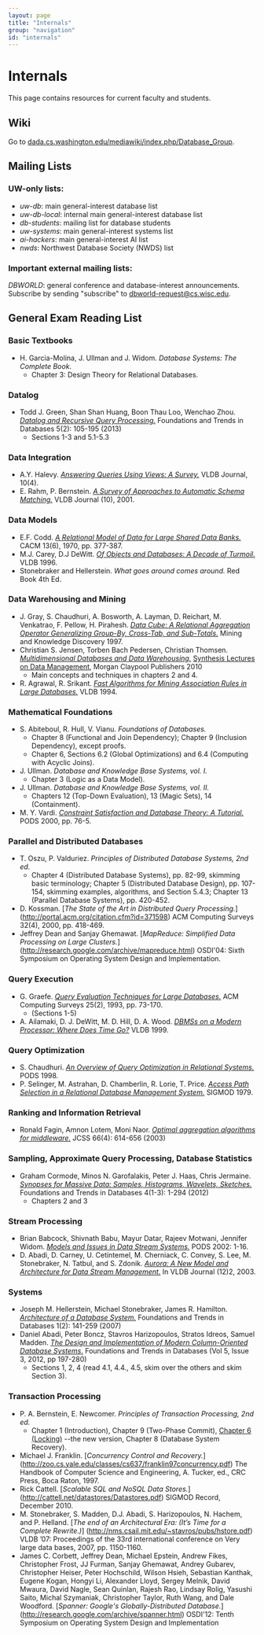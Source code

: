 ```yaml
---
layout: page
title: "Internals"
group: "navigation"
id: "internals"
---
```


# Internals

This page contains resources for current faculty and students.

## Wiki

Go to [dada.cs.washington.edu/mediawiki/index.php/Database_Group](//dada.cs.washington.edu/mediawiki/index.php/Database_Group).

## Mailing Lists

### UW-only lists:

* _uw-db_: main general-interest database list
* _uw-db-local_: internal main general-interest database list
* _db-students_: mailing list for database students
* _uw-systems_: main general-interest systems list
* _ai-hackers_: main general-interest AI list
* _nwds_: Northwest Database Society (NWDS) list

### Important external mailing lists:

_DBWORLD_: general conference and database-interest announcements. Subscribe by sending "subscribe" to [dbworld-request@cs.wisc.edu](mailto:dbworld-request@cs.wisc.edu).

## General Exam Reading List

### Basic Textbooks
* H. Garcia-Molina, J. Ullman and J. Widom.  _Database Systems: The Complete Book_.
  * Chapter 3: Design Theory for Relational Databases.


### Datalog

* Todd J. Green, Shan Shan Huang, Boon Thau Loo, Wenchao Zhou.
  [_Datalog and Recursive Query Processing._](http://dblp.uni-trier.de/db/journals/ftdb/ftdb5.html#GreenHLZ13)
  Foundations and Trends in Databases 5(2): 105-195 (2013)
    * Sections 1-3 and 5.1-5.3


### Data Integration

* A.Y. Halevy.
  [_Answering Queries Using Views: A Survey._](http://www.cs.washington.edu/homes/alon/site/files/view-survey.ps)
  VLDB Journal, 10(4).
* E. Rahm, P. Bernstein.
  [_A Survey of Approaches to Automatic Schema Matching._](https://www.ki.informatik.hu-berlin.de/mac/lehre/lehrmaterial/Informationsintegration/Rahm01.pdf)
  VLDB Journal (10), 2001.


### Data Models

* E.F. Codd.
  [_A Relational Model of Data for Large Shared Data Banks._](http://www.informatik.uni-trier.de/~ley/db/journals/cacm/Codd70.html)
  CACM 13(6), 1970, pp. 377-387.
* M.J.  Carey, D.J DeWitt.
  [_Of Objects and Databases: A Decade of Turmoil._](http://www.informatik.uni-trier.de/~ley/db/conf/vldb/CareyD96.html)
  VLDB 1996.
* Stonebraker and Hellerstein. _What goes around comes around._  Red Book
  4th Ed.


### Data Warehousing and Mining

* J.  Gray, S.  Chaudhuri, A. Bosworth, A. Layman, D. Reichart, M. Venkatrao, F. Pellow, H. Pirahesh.
  [_Data Cube: A Relational Aggregation Operator Generalizing Group-By, Cross-Tab, and Sub-Totals._](http://paul.rutgers.edu/~aminabdu/cs541/cube_op.pdf)
  Mining and Knowledge Discovery 1997.
* Christian S. Jensen, Torben Bach Pedersen, Christian Thomsen.
  [_Multidimensional Databases and Data Warehousing._](http://dx.doi.org/10.2200/S00299ED1V01Y201009DTM009)
  [Synthesis Lectures on Data Management](http://dblp.uni-trier.de/db/series/synthesis/dtm.html),
  Morgan Claypool Publishers 2010
  * Main concepts and techniques in chapters 2 and 4.
* R. Agrawal, R. Srikant.
  [_Fast Algorithms for Mining Association Rules in Large Databases._](rakesh.agrawal-family.com/papers/vldb94apriori.pdf)
  VLDB 1994.


### Mathematical Foundations

* S. Abiteboul, R. Hull, V. Vianu.
  _Foundations of Databases._
  * Chapter 8 (Functional and Join Dependency); Chapter 9 (Inclusion
      Dependency), except proofs.
  * Chapter 6, Sections 6.2 (Global Optimizations) and 6.4 (Computing
      with Acyclic Joins).
* J. Ullman.
_Database and Knowledge Base Systems, vol. I._
  * Chapter 3 (Logic as a Data Model).
* J. Ullman.
  _Database and Knowledge Base Systems, vol. II._
  * Chapters 12 (Top-Down Evaluation), 13 (Magic Sets), 14 (Containment).
* M. Y. Vardi.
  [_Constraint Satisfaction and Database Theory: A Tutorial._](http://delivery.acm.org/10.1145/340000/335209/p76-vardi.pdf?ip=205.175.119.177&id=335209&acc=ACTIVE%20SERVICE&key=B63ACEF81C6334F5%2EF43F328D6C8418D0%2E4D4702B0C3E38B35%2E4D4702B0C3E38B35&CFID=674983630&CFTOKEN=35587064&__acm__=1475242631_7f2103507fc190ff06e4ec5055762f7e)
  PODS 2000, pp.  76-5.


### Parallel and Distributed Databases

* T.  Oszu, P.  Valduriez.
_Principles of Distributed Database Systems, 2nd ed._
  * Chapter 4 (Distributed Database Systems), pp.  82-99, skimming basic terminology; Chapter 5 (Distributed Database Design), pp.  107-154, skimming examples, algorithms, and Section 5.4.3; Chapter 13 (Parallel Database Systems), pp.  420-452.
* D.  Kossman.
  [_The State of the Art in Distributed Query Processing._]
  (http://portal.acm.org/citation.cfm?id=371598)
  ACM Computing Surveys 32(4), 2000, pp.  418-469.
* Jeffrey Dean and Sanjay Ghemawat.
  [_MapReduce: Simplified Data Processing on Large Clusters._]
  (http://research.google.com/archive/mapreduce.html)
  OSDI'04: Sixth Symposium on Operating System Design and Implementation.


### Query Execution

* G. Graefe.
  [_Query Evaluation Techniques for Large Databases._](http://dl.acm.org/citation.cfm?id=152611)
  ACM Computing Surveys 25(2), 1993, pp. 73-170.
  * (Sections 1-5)
* A. Ailamaki, D. J. DeWitt, M. D. Hill, D. A. Wood.
[_DBMSs on a Modern Processor: Where Does Time Go?_](www.vldb.org/conf/1999/P28.pdf)
VLDB 1999.


### Query Optimization

* S. Chaudhuri.
  [_An Overview of Query Optimization in Relational Systems._](cs.stanford.edu/people/chrismre/cs345/rl/chaudhuri98.pdf)
  PODS 1998.
* P. Selinger, M. Astrahan, D. Chamberlin, R. Lorie, T. Price.
  [_Access Path Selection in a Relational Database Management System._](cs.stanford.edu/people/chrismre/cs345/rl/selinger.pdf)
  SIGMOD 1979.


### Ranking and Information Retrieval

* Ronald Fagin, Amnon Lotem, Moni Naor.
  [_Optimal aggregation algorithms for middleware._](http://researcher.watson.ibm.com/researcher/files/us-fagin/jcss03.pdf)
  JCSS 66(4): 614-656 (2003)

### Sampling, Approximate Query Processing, Database Statistics

* Graham Cormode, Minos N. Garofalakis, Peter J. Haas, Chris Jermaine.
  [_Synopses for Massive Data: Samples, Histograms, Wavelets, Sketches._](db.ucsd.edu/static/Synopses.pdf)
  Foundations and Trends in Databases 4(1-3): 1-294 (2012)
  * Chapters 2 and 3


### Stream Processing

* Brian Babcock, Shivnath Babu, Mayur Datar, Rajeev Motwani, Jennifer Widom.
  [_Models and Issues in Data Stream Systems._](infolab.usc.edu/csci599/Fall2002/paper/DML2_streams-issues.pdf)
  PODS 2002: 1-16.
* D. Abadi, D. Carney, U. Cetintemel, M. Cherniack, C. Convey, S. Lee, M. Stonebraker, N. Tatbul, and S. Zdonik.
  [_Aurora: A New Model and Architecture for Data Stream Management._](www.cs.brandeis.edu/~mfc/papers/vldb095.pdf)
  In VLDB Journal (12)2, 2003.


### Systems

* Joseph M. Hellerstein, Michael Stonebraker, James R. Hamilton.
  [_Architecture of a Database System._](http://dblp.uni-trier.de/db/journals/ftdb/ftdb1.html#HellersteinSH07)
  Foundations and Trends in Databases 1(2): 141-259 (2007)
* Daniel Abadi, Peter Boncz, Stavros Harizopoulos, Stratos Idreos, Samuel Madden. [_The Design and Implementation of Modern Column-Oriented Database Systems_.](http://cs-www.cs.yale.edu/homes/dna/papers/abadi-column-stores.pdf)
  Foundations and Trends in Databases (Vol 5, Issue 3, 2012, pp 197-280)
  * Sections 1, 2, 4 (read 4.1, 4.4., 4.5, skim over the others and skim Section 3).


### Transaction Processing

* P. A. Bernstein, E. Newcomer.
_Principles of Transaction Processing</cite>, 2nd ed._
  * Chapter 1 (Introduction), Chapter 9 (Two-Phase Commit), [Chapter 6 (Locking)](papers/reading_list_chapt6v4.pdf) --the new version, Chapter 8 (Database System Recovery).
* Michael J. Franklin.
  [_Concurrency Control and Recovery._]
  (http://zoo.cs.yale.edu/classes/cs637/franklin97concurrency.pdf)
  The Handbook of Computer Science and Engineering, A. Tucker, ed., CRC Press, Boca Raton, 1997.
* Rick Cattell.
  [_Scalable SQL and NoSQL Data Stores._]
  (http://cattell.net/datastores/Datastores.pdf)
  SIGMOD Record, December 2010.
* M. Stonebraker, S. Madden, D.J. Abadi, S. Harizopoulos, N. Hachem, and P. Helland.
  [_The end of an Architectural Era: (It’s Time for a Complete Rewrite.)_]
  (http://nms.csail.mit.edu/~stavros/pubs/hstore.pdf)
  VLDB ’07: Proceedings of the 33rd international conference on Very large data bases, 2007, pp. 1150-1160.
* James C.  Corbett, Jeffrey Dean, Michael Epstein, Andrew Fikes, Christopher Frost, JJ Furman, Sanjay Ghemawat, Andrey Gubarev, Christopher Heiser, Peter Hochschild, Wilson Hsieh, Sebastian Kanthak, Eugene Kogan, Hongyi Li, Alexander Lloyd, Sergey Melnik, David Mwaura, David Nagle, Sean Quinlan, Rajesh Rao, Lindsay Rolig, Yasushi Saito, Michal Szymaniak, Christopher Taylor, Ruth Wang, and Dale Woodford.
  [_Spanner: Google's Globally-Distributed Database._]
  (http://research.google.com/archive/spanner.html)
  OSDI'12: Tenth Symposium on Operating System Design and Implementation
